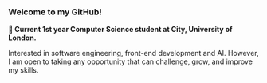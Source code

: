 <h3>Welcome to my GitHub!</h3>
<b>🏫 Current 1st year Computer Science student at City, University of London.</b>
   
<p> Interested in software engineering, front-end development and AI. However, I am open to taking any opportunity that can challenge, grow, and improve my skills. </p>

